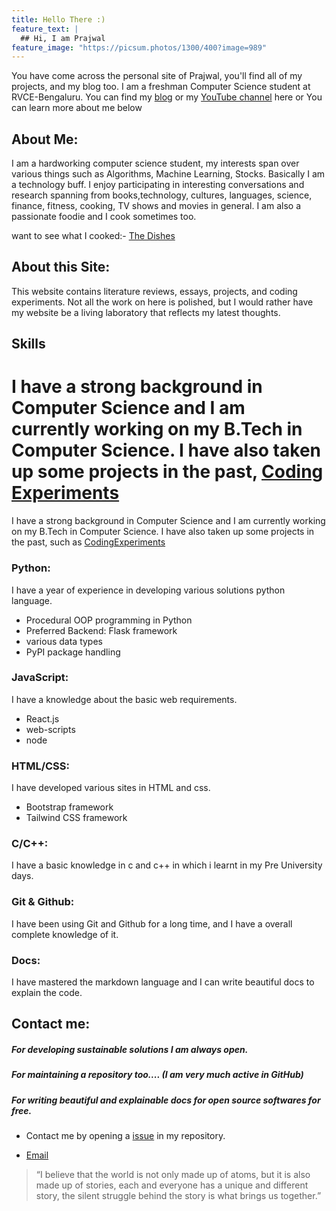 ```yaml
---
title: Hello There :)
feature_text: |
  ## Hi, I am Prajwal
feature_image: "https://picsum.photos/1300/400?image=989"
---
```


You have come across the personal site of Prajwal, you'll find all of my projects, and my blog too. I am a freshman Computer Science student at RVCE-Bengaluru. You can find my [blog](blog/) or my [YouTube channel](https://www.youtube.com/channel/UCzey2YvydCAVpwAldQSgEkA) here or You can learn more about me below

## About Me:

I am a hardworking computer science student, my interests span over various things such as Algorithms, Machine Learning, Stocks.
Basically I am a technology buff. I enjoy participating in interesting conversations and research spanning from books,technology, cultures, languages, science, finance, fitness, cooking, TV shows and movies in general.
I am also a passionate foodie and I cook sometimes too.

want to see what I cooked:- [The Dishes](/)

## About this Site:

This website contains literature reviews, essays, projects, and coding experiments. Not all the work on here is polished, but I would rather have my website be a living laboratory that reflects my latest thoughts.

## Skills

I have a strong background in Computer Science and I am currently working on my B.Tech in Computer Science. I have also taken up some projects in the past,
[Coding Experiments](/projects/)
=======
I have a strong background in Computer Science and I am currently working on my B.Tech in Computer Science. I have also taken up some projects in the past, such as [CodingExperiments](/projects/)

### Python: <br/>

I have a year of experience in developing various solutions python language.

- Procedural OOP programming in Python
- Preferred Backend: Flask framework
- various data types
- PyPI package handling

### JavaScript:<br/>

I have a knowledge about the basic web requirements.

- React.js
- web-scripts
- node

### HTML/CSS:<br/>

I have developed various sites in HTML and css.

- Bootstrap framework
- Tailwind CSS framework

### C/C++: <br/>

I have a basic knowledge in c and c++ in which i learnt in my Pre University days.

### Git & Github: <br/>

I have been using Git and Github for a long time, and I have a overall complete knowledge of it.

### Docs: <br/>

I have mastered the markdown language and I can write beautiful docs to explain the code.

## Contact me:

##### For developing sustainable solutions I am always open.

##### For maintaining a repository too.... (I am very much active in GitHub)

##### For writing beautiful and explainable docs for open source softwares for free.

- Contact me by opening a [issue](https://github.com/Prajwalprakash3722/prajwalprakash3722.github.io/issues) in my repository.

- [Email](mailto:prajwalprakash3722@gmail.com)

> “I believe that the world is not only made up of atoms, but it is also made up of stories, each and everyone has a unique and different story, the silent struggle behind the story is what brings us together.”
